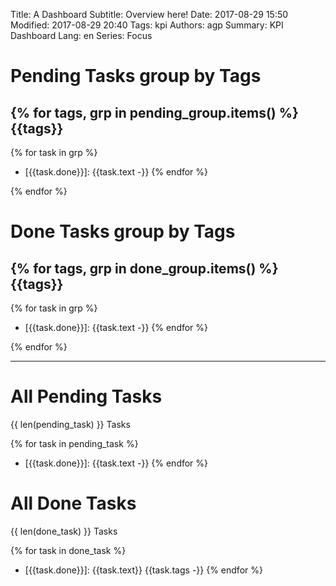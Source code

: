 Title: A Dashboard
Subtitle: Overview here!
Date: 2017-08-29 15:50
Modified: 2017-08-29 20:40
Tags: kpi
Authors: agp
Summary: KPI Dashboard
Lang: en
Series: Focus


Pending Tasks group by Tags
==================================

{% for tags, grp in pending_group.items() %}
{{tags}}
---------------
{% for task in grp %}
- [{{task.done}}]: {{task.text -}}
{% endfor %}

{% endfor %}


Done Tasks group by Tags
==================================

{% for tags, grp in done_group.items() %}
{{tags}}
---------------
{% for task in grp %}
- [{{task.done}}]: {{task.text -}}
{% endfor %}

{% endfor %}


----

All Pending Tasks
=================

{{ len(pending_task) }} Tasks

{% for task in pending_task %}
- [{{task.done}}]: {{task.text -}}
{% endfor %}


All Done Tasks
=================

{{ len(done_task) }} Tasks

{% for task in done_task %}
- [{{task.done}}]: {{task.text}} {{task.tags -}}
{% endfor %}


